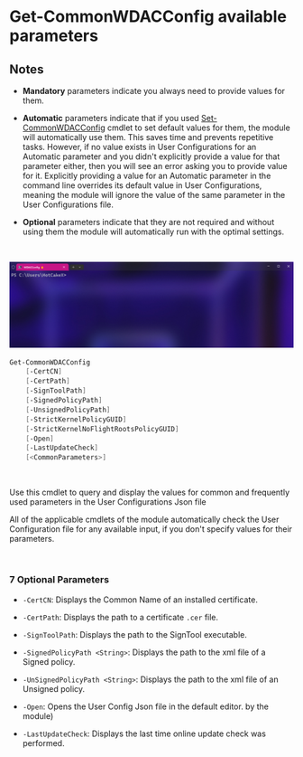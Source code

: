 # Get-CommonWDACConfig available parameters

## Notes

* **Mandatory** parameters indicate you always need to provide values for them.

* **Automatic** parameters indicate that if you used [Set-CommonWDACConfig](https://github.com/HotCakeX/Harden-Windows-Security/wiki/Set-CommonWDACConfig) cmdlet to set default values for them, the module will automatically use them. This saves time and prevents repetitive tasks. However, if no value exists in User Configurations for an Automatic parameter and you didn't explicitly provide a value for that parameter either, then you will see an error asking you to provide value for it. Explicitly providing a value for an Automatic parameter in the command line overrides its default value in User Configurations, meaning the module will ignore the value of the same parameter in the User Configurations file.

* **Optional** parameters indicate that they are not required and without using them the module will automatically run with the optimal settings.

<br>

![image](https://raw.githubusercontent.com/HotCakeX/.github/main/Pictures/Wiki%20APNGs/Get-CommonWDACConfig/Get-CommonWDACConfig.apng)

```powershell
Get-CommonWDACConfig 
    [-CertCN] 
    [-CertPath] 
    [-SignToolPath] 
    [-SignedPolicyPath] 
    [-UnsignedPolicyPath]
    [-StrictKernelPolicyGUID] 
    [-StrictKernelNoFlightRootsPolicyGUID] 
    [-Open] 
    [-LastUpdateCheck] 
    [<CommonParameters>]
```

<br>

Use this cmdlet to query and display the values for common and frequently used parameters in the User Configurations Json file

All of the applicable cmdlets of the module automatically check the User Configuration file for any available input, if you don't specify values for their parameters.

<br>

### 7 Optional Parameters

* `-CertCN`: Displays the Common Name of an installed certificate.

* `-CertPath`: Displays the path to a certificate `.cer` file.

* `-SignToolPath`: Displays the path to the SignTool executable.

* `-SignedPolicyPath <String>`: Displays the path to the xml file of a Signed policy.

* `-UnSignedPolicyPath <String>`: Displays the path to the xml file of an Unsigned policy.

* `-Open`: Opens the User Config Json file in the default editor.
by the module)

* `-LastUpdateCheck`: Displays the last time online update check was performed.

<br>
